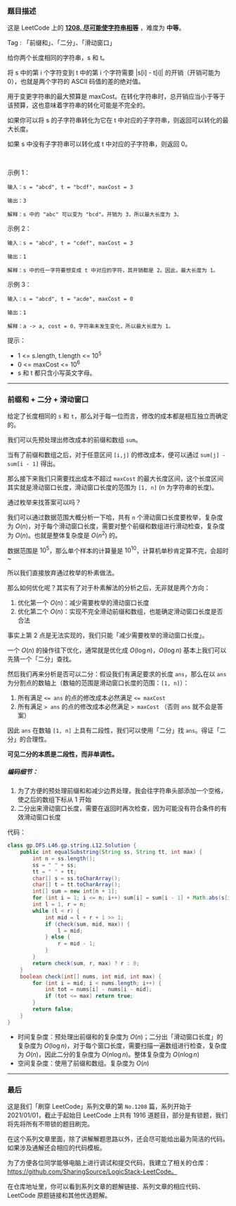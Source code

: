 ### 题目描述

这是 LeetCode 上的 **[1208. 尽可能使字符串相等](https://leetcode-cn.com/problems/get-equal-substrings-within-budget/solution/ni-bu-ke-neng-kan-bu-dong-de-qian-zhui-h-u4l1/)** ，难度为 **中等**。

Tag : 「前缀和」、「二分」、「滑动窗口」




给你两个长度相同的字符串，s 和 t。

将 s 中的第 i 个字符变到 t 中的第 i 个字符需要 |s[i] - t[i]| 的开销（开销可能为 0），也就是两个字符的 ASCII 码值的差的绝对值。

用于变更字符串的最大预算是 maxCost。在转化字符串时，总开销应当小于等于该预算，这也意味着字符串的转化可能是不完全的。

如果你可以将 s 的子字符串转化为它在 t 中对应的子字符串，则返回可以转化的最大长度。

如果 s 中没有子字符串可以转化成 t 中对应的子字符串，则返回 0。

 

示例 1：
```
输入：s = "abcd", t = "bcdf", maxCost = 3

输出：3

解释：s 中的 "abc" 可以变为 "bcd"。开销为 3，所以最大长度为 3。
```
示例 2：
```
输入：s = "abcd", t = "cdef", maxCost = 3

输出：1

解释：s 中的任一字符要想变成 t 中对应的字符，其开销都是 2。因此，最大长度为 1。
```
示例 3：
```
输入：s = "abcd", t = "acde", maxCost = 0

输出：1

解释：a -> a, cost = 0，字符串未发生变化，所以最大长度为 1。
```

提示：
* 1 <= s.length, t.length <= $10^5$
* 0 <= maxCost <= $10^6$
* s 和 t 都只含小写英文字母。

---

### 前缀和 + 二分 + 滑动窗口

给定了长度相同的 `s` 和 `t`，那么对于每一位而言，修改的成本都是相互独立而确定的。

我们可以先预处理出修改成本的前缀和数组 `sum`。

当有了前缀和数组之后，对于任意区间 `[i,j]` 的修改成本，便可以通过 `sum[j] - sum[i - 1]` 得出。

那么接下来我们只需要找出成本不超过 `maxCost` 的最大长度区间，这个长度区间其实就是滑动窗口长度，滑动窗口长度的范围为 `[1, n]` (n 为字符串的长度)。

通过枚举来找答案可以吗？

我们可以通过数据范围大概分析一下哈，共有 `n` 个滑动窗口长度要枚举，复杂度为 $O(n)$，对于每个滑动窗口长度，需要对整个前缀和数组进行滑动检查，复杂度为 $O(n)$。也就是整体复杂度是 $O(n^2)$ 的。

数据范围是 $10^5$，那么单个样本的计算量是 $10^{10}$，计算机单秒肯定算不完，会超时 ~

所以我们直接放弃通过枚举的朴素做法。

那么如何优化呢？其实有了对于朴素解法的分析之后，无非就是两个方向：

1. 优化第一个 $O(n)$：减少需要枚举的滑动窗口长度
2. 优化第二个 $O(n)$：实现不完全滑动前缀和数组，也能确定滑动窗口长度是否合法

事实上第 2 点是无法实现的，我们只能「减少需要枚举的滑动窗口长度」。

一个 $O(n)$ 的操作往下优化，通常就是优化成 $O(\log{n})$，$O(\log{n})$ 基本上我们可以先猜一个「二分」查找。

然后我们再来分析是否可以二分：假设我们有满足要求的长度 `ans`，那么在以 `ans` 为分割点的数轴上（数轴的范围是滑动窗口长度的范围：`[1, n]`）：

1. 所有满足 `<= ans` 的点的修改成本必然满足 `<= maxCost`
2. 所有满足 `> ans` 的点的修改成本必然满足 `> maxCost` （否则 `ans` 就不会是答案）

因此 `ans` 在数轴 `[1, n]` 上具有二段性，我们可以使用「二分」找 `ans`。得证「二分」的合理性。

**可见二分的本质是二段性，而非单调性。**

##### 编码细节：

1. 为了方便的预处理前缀和和减少边界处理，我会往字符串头部添加一个空格，使之后的数组下标从 1 开始
2. 二分出来滑动窗口长度，需要在返回时再次检查，因为可能没有符合条件的有效滑动窗口长度

代码：
```Java []
class gp.DFS.L46.gp.string.L12.Solution {
    public int equalSubstring(String ss, String tt, int max) {
        int n = ss.length();
        ss = " " + ss;
        tt = " " + tt;
        char[] s = ss.toCharArray();
        char[] t = tt.toCharArray();
        int[] sum = new int[n + 1];
        for (int i = 1; i <= n; i++) sum[i] = sum[i - 1] + Math.abs(s[i] - t[i]);
        int l = 1, r = n;
        while (l < r) {
            int mid = l + r + 1 >> 1;
            if (check(sum, mid, max)) {
                l = mid;
            } else {
                r = mid - 1;
            }
        }
        return check(sum, r, max) ? r : 0;
    }
    boolean check(int[] nums, int mid, int max) {
        for (int i = mid; i < nums.length; i++) {
            int tot = nums[i] - nums[i - mid];
            if (tot <= max) return true;
        }
        return false;
    }
}
```
* 时间复杂度：预处理出前缀和的复杂度为 $O(n)$；二分出「滑动窗口长度」的复杂度为 $O(\log{n})$，对于每个窗口长度，需要扫描一遍数组进行检查，复杂度为 $O(n)$，因此二分的复杂度为 $O(n\log{n})$。整体复杂度为 $O(n\log{n})$
* 空间复杂度：使用了前缀和数组。复杂度为 $O(n)$

---

### 最后

这是我们「刷穿 LeetCode」系列文章的第 `No.1208` 篇，系列开始于 2021/01/01，截止于起始日 LeetCode 上共有 1916 道题目，部分是有锁题，我们将先将所有不带锁的题目刷完。

在这个系列文章里面，除了讲解解题思路以外，还会尽可能给出最为简洁的代码。如果涉及通解还会相应的代码模板。

为了方便各位同学能够电脑上进行调试和提交代码，我建立了相关的仓库：https://github.com/SharingSource/LogicStack-LeetCode。

在仓库地址里，你可以看到系列文章的题解链接、系列文章的相应代码、LeetCode 原题链接和其他优选题解。

